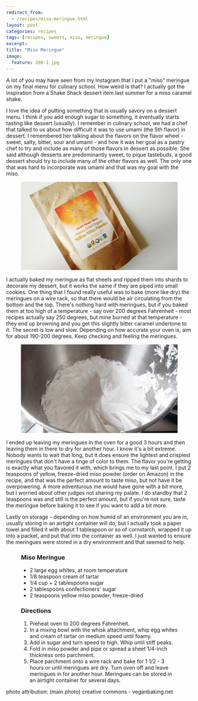 ```yaml
---
redirect_from: 
  - /recipes/miso-meringue.html
layout: post
categories: recipes
tags: [recipes, sweets, miso, meringue]
excerpt: 
title: "Miso Meringue"
image:
  feature: 200-1.jpg
---
```


A lot of you may have seen from my Instagram that I put a "miso" meringue on my final menu for culinary school.  How weird is that?  I actually got the inspiration from a Shake Shack dessert item last summer for a miso caramel shake.

I love the idea of putting something that is usually savory on a dessert menu.  I think if you add enough sugar to something, it eventually starts tasting like dessert (usually).  I remember in culinary school, we had a chef that talked to us about how difficult it was to use umami (the 5th flavor) in dessert.  I remembered her talking about the flavors on the flavor wheel - sweet, salty, bitter, sour and umami - and how it was her goal as a pastry chef to try and include as many of those flavors in dessert as possible. She said although desserts are predominantly sweet, to pique tastebuds, a good dessert should try to include many of the other flavors as well.  The only one that was hard to incorporate was umami and that was my goal with the miso.

<figure>
    <img src="/images/200-4.jpg">
</figure>

I actually baked my meringue as flat sheets and ripped them into shards to decorate my dessert, but it works the same if they are piped into small cookies.  One thing that I found really useful was to bake (more like dry) the meringues on a wire rack, so that there would be air circulating from the bottom and the top.  There's nothing hard with meringues, but if you baked them at too high of a temperature - say over 200 degrees Fahrenheit - most recipes actually say 250 degrees, but mine burned at that temperature - they end up browning and you get this slightly bitter caramel undertone to it.  The secret is low and slow.  Depending on how accurate your oven is, aim for about 190-200 degrees.  Keep checking and feeling the meringues.  

<figure>
    <img src="/images/200-2.jpg">
</figure>

I ended up leaving my meringues in the oven for a good 3 hours and then leaving them in there to dry for another hour.  I know it's a bit extreme.  Nobody wants to wait that long, but it does ensure the lightest and crispiest meringues that don't have a tinge of color to them.  The flavor you're getting is exactly what you flavored it with, which brings me to my last point.  I put 2 teaspoons of yellow, freeze-dried miso powder (order on Amazon) in the recipe, and that was the perfect amount to taste miso, but not have it be overpowering.  A more adventurous me would have gone with a bit more, but I worried about other judges not sharing my palate.  I do standby that 2 teaspoons was and still is the perfect amount, but if you're not sure, taste the meringue before baking it to see if you want to add a bit more.

Lastly on storage - depending on how humid of an environment you are in, usually storing in an airtight container will do, but I actually took a paper towel and filled it with about 1 tablespoon or so of cornstarch, wrapped it up into a packet, and put that into the container as well.  I just wanted to ensure the meringues were stored in a dry environment and that seemed to help.

<figure class="ingredients" markdown="1">

### Miso Meringue

- 2 large egg whites, at room temperature
- 1/8 teaspoon cream of tartar
- 1/4 cup + 2 tablespoons sugar
- 2 tablespoons confectioners' sugar
- 2 teaspoons yellow miso powder, freeze-dried

</figure>
<figure class="directions" markdown="1">

### Directions

1. Preheat oven to 200 degrees Fahrenheit.
2. In a mixing bowl with the whisk attachment, whip egg whites and cream of tartar on medium speed until foamy.
3. Add in sugar and turn speed to high.  Whip until stiff peaks.
4. Fold in miso powder and pipe or spread a sheet 1/4-inch thickness onto parchment.
5. Place parchment onto a wire rack and bake for 1 1/2 - 3 hours or until meringues are dry. Turn oven off and leave meringues in for another hour. Meringues can be stored in an airtight container for several days.

</figure>

photo attribution: (main photo) creative commons - veganbaking.net
